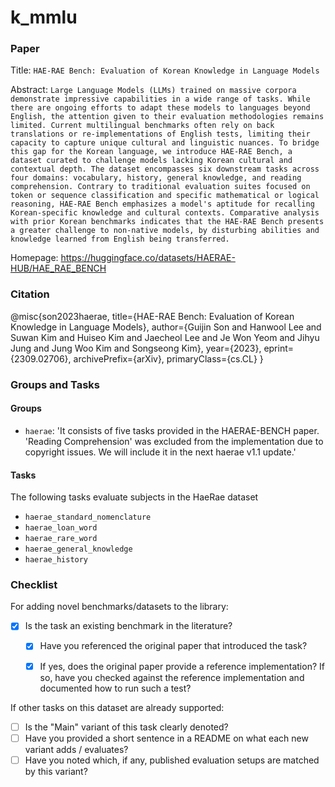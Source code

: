 # k_mmlu

### Paper

Title: `HAE-RAE Bench: Evaluation of Korean Knowledge in Language Models `

Abstract: `Large Language Models (LLMs) trained on massive corpora demonstrate impressive capabilities in a wide range of tasks. While there are ongoing efforts to adapt these models to languages beyond English, the attention given to their evaluation methodologies remains limited. Current multilingual benchmarks often rely on back translations or re-implementations of English tests, limiting their capacity to capture unique cultural and linguistic nuances. To bridge this gap for the Korean language, we introduce HAE-RAE Bench, a dataset curated to challenge models lacking Korean cultural and contextual depth. The dataset encompasses six downstream tasks across four domains: vocabulary, history, general knowledge, and reading comprehension. Contrary to traditional evaluation suites focused on token or sequence classification and specific mathematical or logical reasoning, HAE-RAE Bench emphasizes a model's aptitude for recalling Korean-specific knowledge and cultural contexts. Comparative analysis with prior Korean benchmarks indicates that the HAE-RAE Bench presents a greater challenge to non-native models, by disturbing abilities and knowledge learned from English being transferred.`

Homepage: https://huggingface.co/datasets/HAERAE-HUB/HAE_RAE_BENCH

### Citation

@misc{son2023haerae,
      title={HAE-RAE Bench: Evaluation of Korean Knowledge in Language Models}, 
      author={Guijin Son and Hanwool Lee and Suwan Kim and Huiseo Kim and Jaecheol Lee and Je Won Yeom and Jihyu Jung and Jung Woo Kim and Songseong Kim},
      year={2023},
      eprint={2309.02706},
      archivePrefix={arXiv},
      primaryClass={cs.CL}
}

### Groups and Tasks

#### Groups

* `haerae`: 'It consists of five tasks provided in the HAERAE-BENCH paper. 'Reading Comprehension' was excluded from the implementation due to copyright issues. We will include it in the next haerae v1.1 update.'

#### Tasks

The following tasks evaluate subjects in the HaeRae dataset

- `haerae_standard_nomenclature`
- `haerae_loan_word`
- `haerae_rare_word`
- `haerae_general_knowledge`
- `haerae_history`

### Checklist

For adding novel benchmarks/datasets to the library:
* [x] Is the task an existing benchmark in the literature?
  * [x] Have you referenced the original paper that introduced the task?
  * [x] If yes, does the original paper provide a reference implementation? If so, have you checked against the reference implementation and documented how to run such a test?


If other tasks on this dataset are already supported:
* [ ] Is the "Main" variant of this task clearly denoted?
* [ ] Have you provided a short sentence in a README on what each new variant adds / evaluates?
* [ ] Have you noted which, if any, published evaluation setups are matched by this variant?
